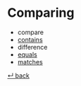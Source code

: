 # Comparing

  - compare
  - [contains](contains.md)
  - difference
  - [equals](equals.md)
  - [matches](matches.md)

[↵ back](../README.md)
